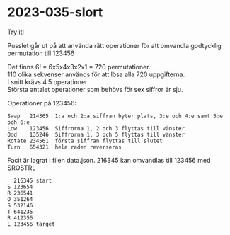 # 2023-035-slort

[Try it!](https://christernilsson.github.io/2023/035-slort)

Pusslet går ut på att använda rätt operationer för att omvandla godtycklig permutation till 123456

Det finns 6! = 6x5x4x3x2x1 = 720 permutationer.  
110 olika sekvenser används för att lösa alla 720 uppgifterna.  
I snitt krävs 4.5 operationer  
Största antalet operationer som behövs för sex siffror är sju.

Operationer på 123456:
```
Swap   214365  1:a och 2:a siffran byter plats, 3:e och 4:e samt 5:e och 6:e
Low    123456  Siffrorna 1, 2 och 3 flyttas till vänster
Odd    135246  Siffrorna 1, 3 och 5 flyttas till vänster
Rotate 234561  första siffran flyttas till slutet
Turn   654321  hela raden reverseras
```

Facit är lagrat i filen data.json.
216345 kan omvandlas till 123456 med SROSTRL
```
  216345 start
S 123654
R 236541
O 351264
S 532146
T 641235
R 412356
L 123456 target
```
